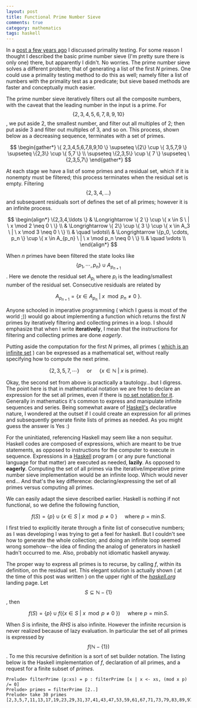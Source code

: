 ```yaml
---
layout: post
title: Functional Prime Number Sieve
comments: true
category: mathematics
tags: haskell
---
```


In a [post a few years ago][1] I discussed primality testing. For some reason I thought I described the basic prime number sieve (I'm pretty sure there is only one) there, but apparently I didn't. No worries. The prime number sieve solves a different problem; that of generating a list of the first $N$ primes. One could use a primality testing method to do this as well; namely filter a list of numbers with the primality test as a predicate; but sieve based methods are faster and conceptually much easier.

The prime number sieve iteratively filters out all the composite numbers, with the caveat that the leading number in the input is a prime. For $$\{ 2,3,4,5,6,7,8,9,10 \}$$, we put aside $2$, the smallest number, and filter out all multiples of $2$; then put aside $3$ and filter out multiples of $3$, and so on. This process, shown below as a decreasing sequence, terminates with a set of primes.

$$
\begin{gather*}
\{ 2,3,4,5,6,7,8,9,10 \} \supseteq \{2\} \cup \{ 3,5,7,9 \} \supseteq \{2,3\} \cup \{ 5,7 \} \\
\supseteq \{2,3,5\} \cup \{ 7 \} \supseteq \{2,3,5,7\}
\end{gather*}
$$

At each stage we have a list of some primes and a residual set, which if it is nonempty must be filtered; this process terminates when the residual set is empty. Filtering $$\{2,3,4,\ldots \} $$ and subsequent residuals sort of defines the set of all primes; however it is an infinite process.

$$
\begin{align*}
  \{2,3,4,\ldots \} & \Longrightarrow \{ 2 \} \cup \{ x \in S \ | \ x \mod 2 \neq 0 \ \}  \\
          & \Longrightarrow \{ 2\} \cup \{ 3 \} \cup \{ x \in A_3 \ | \ x \mod 3 \neq 0 \ \} \\
          & \quad \vdots\\
          & \Longrightarrow \{p_0, \cdots, p_n \} \cup \{ x \in A_{p_n} \ | \ x \mod p_n \neq 0 \ \} \\
          & \quad \vdots \\
\end{align*}
$$

When $n$ primes have been filtered the state looks like $$ \{p_1, \cdots, p_n \} \cup A_{p_{n+1}} $$. Here we denote the residual set $A_{p_i}$ where $p_i$ is the leading/smallest number of the residual set. Consecutive residuals are related by

$$
A_{p_{n+1}}  = \{ x \in A_{p_n} \ | \ x \mod p_n \neq 0 \ \}.
$$

Anyone schooled in imperative programming ( which I guess is most of the world ;)) would go about implementing a function which returns the first $N$ primes by iteratively filtering and collecting primes in a loop. I should emphasize that when I write **iteratively**, I mean that the instructions for filtering and collecting primes are done *eagerly*.

Putting aside the computation for the first $N$ primes, all primes ( [which is an infinite set][2] ) can be expressed as a mathematical set, without really specifying how to compute the next prime.

$$
\{ 2, 3, 5, 7, \cdots \} \quad \text{ or } \quad \{ x \in \mathbb{N} \ | \ x \text{ is prime} \}.  
$$

Okay, the second set from above is practically a tautology...but I digress. The point here is that in mathematical notation we are free to declare an expression for the set all primes, even if there is [no set notation for it][3]. Generally in mathematics it's common to express and manipulate infinite sequences and series. Being somewhat aware of [Haskell's][4] declarative nature, I wondered at the outset if I could create an expression for all primes and subsequently generate finite lists of primes as needed. As you might guess the answer is Yes :)

For the uninitiated, referencing Haskell may seem like a non sequitur. Haskell codes are composed of expressions, which are meant to be true statements, as opposed to instructions for the computer to execute in sequence. Expressions in a [Haskell][4] program ( or any pure functional language for that matter) are executed as needed, **lazily**. As opposed to **eagerly**. Computing the set of all primes via the iterative/imperative prime number sieve implementation would be an infinite loop. Which would never end... And that's the key difference: declaring/expressing the set of all primes versus computing all primes.

We can easily adapt the sieve described earlier. Haskell is nothing if not functional, so we define the following function,

$$
f(S) = \{ p \} \cup \{ x \in S \ | \ x \mod p \neq 0 \ \} \quad \text{ where } p = \min S.
$$

I first tried to explicitly iterate through a finite list of consecutive numbers; as I was developing I was trying to get a feel for haskell. But I couldn't see how to generate the whole collection; and doing an infinite loop seemed wrong somehow--the idea of finding the analog of generators in haskell hadn't occurred to me. Also, probably not idiomatic haskell anyway.

The proper way to express all primes is to recurse, by calling $f$, within its definition, on the residual set. This elegant solution is actually shown ( at the time of this post was written ) on the upper right of the [*haskell.org*][4] landing page. Let $$S \subseteq \mathbb{N} - \{ 1 \}$$, then

$$
f(S) = \{p\} \cup f(\{ x \in S \ | \ x \mod p \neq 0 \ \}) \quad \text{ where } p = \min S.
$$

When $S$ is infinite, the $RHS$ is also infinite. However the infinite recursion is never realized because of lazy evaluation. In particular the set of all primes is expressed by $$f(\mathbb{N} - \{ 1 \})$$. To me this recursive definition is a sort of set builder notation. The listing below is the Haskell implementation of $f$, declaration of all primes, and a request for a finite subset of $primes$. 

    Prelude> filterPrime (p:xs) = p : filterPrime [x | x <- xs, (mod x p) /= 0]
    Prelude> primes = filterPrime [2..]
    Prelude> take 30 primes
    [2,3,5,7,11,13,17,19,23,29,31,37,41,43,47,53,59,61,67,71,73,79,83,89,97,101,103,107,109,113]

[1]: http://www.rao.im/mathematics/2014/04/20/super-simple-primality-testing/
[2]: https://en.wikibooks.org/wiki/Famous_Theorems_of_Mathematics/Euclid%27s_proof_of_the_infinitude_of_primes
[3]: https://math.stackexchange.com/questions/456383/what-is-the-standard-notation-to-represent-the-set-of-primes
[4]: https://haskell.org
